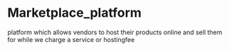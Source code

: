 # Marketplace_platform
platform which allows vendors to host their products online and sell them for while we charge a service or hostingfee
